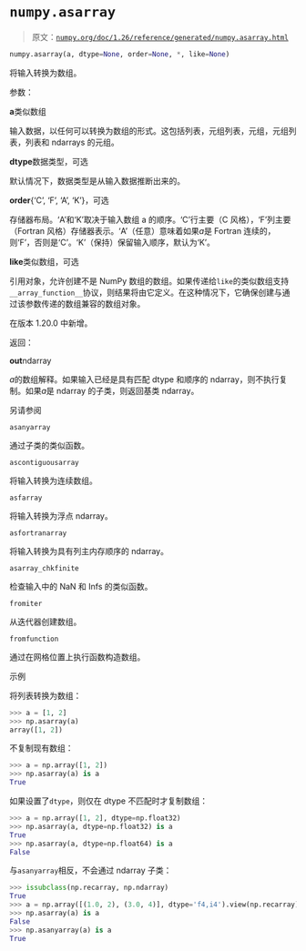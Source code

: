 # `numpy.asarray`

> 原文：[`numpy.org/doc/1.26/reference/generated/numpy.asarray.html`](https://numpy.org/doc/1.26/reference/generated/numpy.asarray.html)

```py
numpy.asarray(a, dtype=None, order=None, *, like=None)
```

将输入转换为数组。

参数：

**a**类似数组

输入数据，以任何可以转换为数组的形式。这包括列表，元组列表，元组，元组列表，列表和 ndarrays 的元组。

**dtype**数据类型，可选

默认情况下，数据类型是从输入数据推断出来的。

**order**{‘C’, ‘F’, ‘A’, ‘K’}，可选

存储器布局。‘A’和‘K’取决于输入数组 a 的顺序。‘C’行主要（C 风格），‘F’列主要（Fortran 风格）存储器表示。‘A’（任意）意味着如果*a*是 Fortran 连续的，则‘F’，否则是‘C’。‘K’（保持）保留输入顺序，默认为‘K’。

**like**类似数组，可选

引用对象，允许创建不是 NumPy 数组的数组。如果传递给`like`的类似数组支持`__array_function__`协议，则结果将由它定义。在这种情况下，它确保创建与通过该参数传递的数组兼容的数组对象。

在版本 1.20.0 中新增。

返回：

**out**ndarray

*a*的数组解释。如果输入已经是具有匹配 dtype 和顺序的 ndarray，则不执行复制。如果*a*是 ndarray 的子类，则返回基类 ndarray。

另请参阅

`asanyarray`

通过子类的类似函数。

`ascontiguousarray`

将输入转换为连续数组。

`asfarray`

将输入转换为浮点 ndarray。

`asfortranarray`

将输入转换为具有列主内存顺序的 ndarray。

`asarray_chkfinite`

检查输入中的 NaN 和 Infs 的类似函数。

`fromiter`

从迭代器创建数组。

`fromfunction`

通过在网格位置上执行函数构造数组。

示例

将列表转换为数组：

```py
>>> a = [1, 2]
>>> np.asarray(a)
array([1, 2]) 
```

不复制现有数组：

```py
>>> a = np.array([1, 2])
>>> np.asarray(a) is a
True 
```

如果设置了`dtype`，则仅在 dtype 不匹配时才复制数组：

```py
>>> a = np.array([1, 2], dtype=np.float32)
>>> np.asarray(a, dtype=np.float32) is a
True
>>> np.asarray(a, dtype=np.float64) is a
False 
```

与`asanyarray`相反，不会通过 ndarray 子类：

```py
>>> issubclass(np.recarray, np.ndarray)
True
>>> a = np.array([(1.0, 2), (3.0, 4)], dtype='f4,i4').view(np.recarray)
>>> np.asarray(a) is a
False
>>> np.asanyarray(a) is a
True 
```
